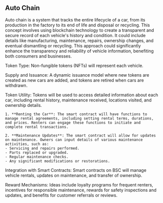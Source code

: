 ## Auto Chain

Auto chain is a system that tracks the entire lifecycle of a car, from its production in the factory to its end of life and disposal or recycling. This concept involves using blockchain technology to create a transparent and secure record of each vehicle's history and condition. It could include details like manufacturing, maintenance, repairs, ownership changes, and eventual dismantling or recycling. This approach could significantly enhance the transparency and reliability of vehicle information, benefiting both consumers and businesses.

Token Type: Non-fungible tokens (NFTs) will represent each vehicle.

Supply and Issuance: A dynamic issuance model where new tokens are created as new cars are added, and tokens are retired when cars are withdrawn.

Token Utility: Tokens will be used to access detailed information about each car, including rental history, maintenance received, locations visited, and ownership details.

    1. **Renting the Car**: The smart contract will have functions to manage rental agreements, including setting rental terms, durations, and prices. Renters can engage these functions to initiate and complete rental transactions.
    
    2. **Maintenance Updates**: The smart contract will allow for updates on maintenance. Owners can input details of various maintenance activities, such as:
    - Servicing and repairs performed.
    - Parts replaced or upgraded.
    - Regular maintenance checks.
    - Any significant modifications or restorations.

Integration with Smart Contracts: Smart contracts on BSC will manage vehicle rentals, updates on maintenance, and transfer of ownership.

Reward Mechanisms: Ideas include loyalty programs for frequent renters, incentives for responsible maintenance, rewards for safety inspections and updates, and benefits for customer referrals or reviews.